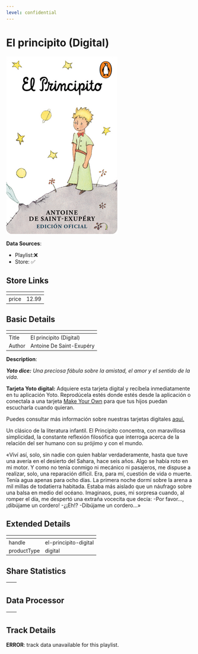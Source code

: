 ```yaml
---
level: confidential
---
```

# El principito (Digital)

![card_[fqvHP].png](../../img/cards/card_[fqvHP].png)

**Data Sources**: 

- Playlist:❌
- Store: ✅


## Store Links

| <!-- --> | <!-- --> |
| - | - |
| price | 12.99 |


## Basic Details

| <!-- --> | <!-- --> |
| - | - |
| Title | El principito (Digital) |
| Author | Antoine De Saint-Exupéry |

**Description**:

_**Yoto dice:** Una preciosa fábula sobre la amistad, el amor y el sentido de la vida._

**Tarjeta Yoto digital:** Adquiere esta tarjeta digital y recíbela inmediatamente en tu aplicación Yoto. Reprodúcela estés donde estés desde la aplicación o conectala a una tarjeta [Make Your Own](https://ca.yotoplay.com/pages/myo) para que tus hijos puedan escucharla cuando quieran.  

Puedes consultar más información sobre nuestras tarjetas digitales [aquí.](https://ca.yotoplay.com/blogs/yoto-journal/what-are-digital-yoto-cards)  

Un clásico de la literatura infantil. El Principito concentra, con maravillosa simplicidad, la constante reflexión filosófica que interroga acerca de la relación del ser humano con su prójimo y con el mundo.

«Viví así, solo, sin nadie con quien hablar verdaderamente, hasta que tuve una avería en el desierto del Sahara, hace seis años. Algo se había roto en mi motor. Y como no tenía conmigo ni mecánico ni pasajeros, me dispuse a realizar, solo, una reparación difícil. Era, para mí, cuestión de vida o muerte. Tenía agua apenas para ocho días. La primera noche dormí sobre la arena a mil millas de todatierra habitada. Estaba más aislado que un náufrago sobre una balsa en medio del océano. Imaginaos, pues, mi sorpresa cuando, al romper el día, me despertó una extraña vocecita que decía: -Por favor..., ¡dibújame un cordero! -¿¡Eh!? -Dibújame un cordero...»


## Extended Details

| <!-- --> | <!-- --> |
| - | - |
| handle | el-principito-digital |
| productType | digital |


## Share Statistics

| <!-- --> | <!-- --> |
| - | - |


## Data Processor

| <!-- --> | <!-- --> |
| - | - |


## Track Details

**ERROR**: track data unavailable for this playlist.
